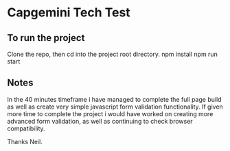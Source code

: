 Capgemini Tech Test
==============================

To run the project
--------

Clone the repo, then cd into the project root directory.
npm install
npm run start

Notes
--------

In the 40 minutes timeframe i have managed to complete the full page build as well as create very simple javascript form validation functionality. If given more time to complete the project i would have worked on creating more advanced form validation, as well as continuing to check browser compatibility.

Thanks Neil.

